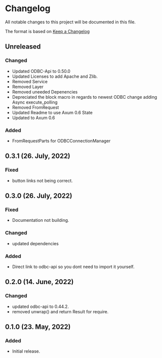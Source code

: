 # Changelog

All notable changes to this project will be documented in this file.

The format is based on [Keep a Changelog](https://keepachangelog.com/en/1.0.0/)

## Unreleased
### Changed
- Updated ODBC-Api to 0.50.0
- Updated Licenses to add Apache and Zlib.
- Removed Service
- Removed Layer
- Removed uneeded Depenencies
- Depreciated the block macro in regards to newest ODBC change adding Async execute_polling
- Removed FromRequest
- Updated Readme to use Axum 0.6 State
- Updated to Axum 0.6

### Added
- FromRequestParts for ODBCConnectionManager

## 0.3.1 (26. July, 2022)
### Fixed
- button links not being correct.

## 0.3.0 (26. July, 2022)
### Fixed
- Documentation not building.

### Changed
- updated dependencies

### Added
- Direct link to odbc-api so you dont need to import it yourself.

## 0.2.0 (14. June, 2022)
### Changed
- updated odbc-api to 0.44.2.
- removed unwrap() and return Result for require.

## 0.1.0 (23. May, 2022)
### Added
- Initial release.
